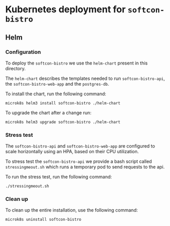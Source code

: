 # Kubernetes deployment for `softcon-bistro`

## Helm 

### Configuration

To deploy the `softcon-bistro` we use the `helm-chart` present in this directory. 

The `helm-chart` describes the templates needed to run `softcon-bistro-api`, the `softcon-bistro-web-app` and the `postgres-db`.

To install the chart, run the following command: 

```
microk8s helm3 install softcon-bistro ./helm-chart
``` 

To upgrade the chart after a change run:

```
microk8s helm3 upgrade softcon-bistro ./helm-chart
```

### Stress test

The `softcon-bistro-api` and `softcon-bistro-web-app` are configured to scale horizontally using an HPA, based on their CPU 
utilization. 

To stress test the `softcon-bistro-api` we provide a bash script called `stressingmeout.sh` which runs a temporary pod 
to send requests to the api. 

To run the stress test, run the following command:

```
./stressingmeout.sh
```

### Clean up

To clean up the entire installation, use the following command: 

```
microk8s uninstall softcon-bistro
```